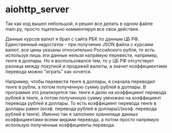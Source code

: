 # aiohttp_server

Так как код вышел небольшой, я решил все делать в одном файле main.py, просто тщательно комментируя все свои действия.

Данные курсов валют я брал с сайта РБК по данным ЦБ РФ. Единственный недостаток - при получении JSON файла с курсами валют, все цены указаны относительно Российского рубля, то есть используя лишь эти данные нельзя напрямую перевести, например, тенге в доллары. Но я воспользовался тем, то у ЦБ РФ отсутствует разница между покупкой и продажей валюты, а значит коэффициентами перевода можно "играть" как хочется.

Например, чтобы перевести тенге в доллары, я сначала переводил тенге в рубли, а потом полученную сумму рублей в доллары. В программе это реализуется так: тенге я делю на коэффициент перевода рублей в тенге, а потом полученную сумму умножаю на коэффициент перевода рублей в доллары. То есть коэффициент перевода тенге в доллары равен (коэф. перевода рублей в доллары)/(коэф. перевода рублей в тенге). Именно так я заполняю хранилище данных коэффициентами всеми видами перевода, а потом просто напрямую использую полученные коэффициенты перевода. 
